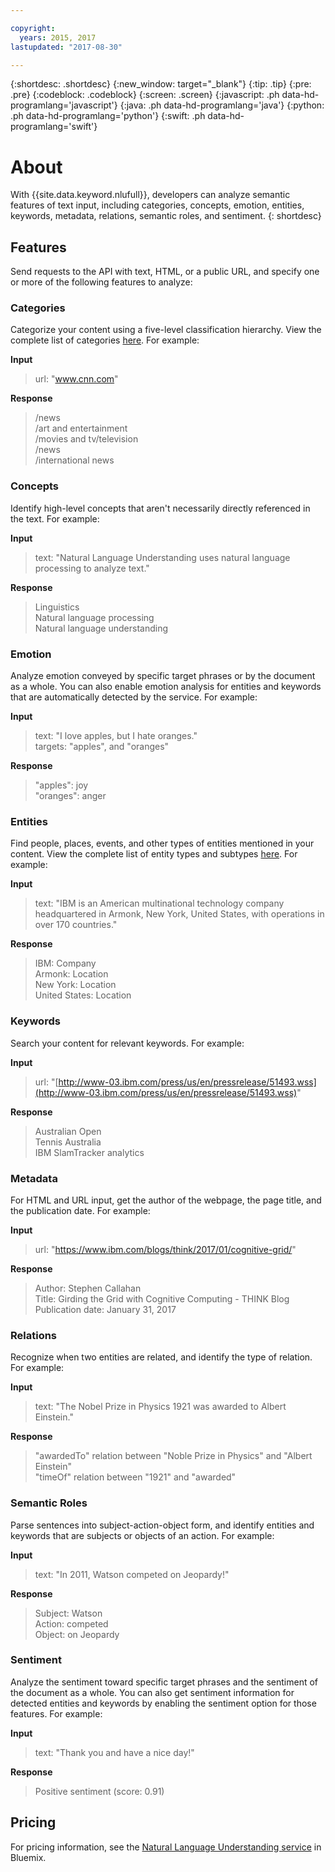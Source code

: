 ```yaml
---

copyright:
  years: 2015, 2017
lastupdated: "2017-08-30"

---
```


{:shortdesc: .shortdesc}
{:new_window: target="_blank"}
{:tip: .tip}
{:pre: .pre}
{:codeblock: .codeblock}
{:screen: .screen}
{:javascript: .ph data-hd-programlang='javascript'}
{:java: .ph data-hd-programlang='java'}
{:python: .ph data-hd-programlang='python'}
{:swift: .ph data-hd-programlang='swift'}

# About

With {{site.data.keyword.nlufull}}, developers can analyze semantic features of text input, including categories, concepts, emotion, entities, keywords, metadata, relations, semantic roles, and sentiment.
{: shortdesc}

## Features
Send requests to the API with text, HTML, or a public URL, and specify one or more of the following features to analyze:

### Categories
Categorize your content using a five-level classification hierarchy. View the complete list of categories [here](/docs/services/natural-language-understanding/categories.html). For example:

**Input**
> url: "www.cnn.com"

**Response**
> /news </br>
> /art and entertainment </br>
> /movies and tv/television </br>
> /news </br>
> /international news

### Concepts
Identify high-level concepts that aren't necessarily directly referenced in the text. For example:

**Input**
> text: "Natural Language Understanding uses natural language processing to analyze text."

**Response**
> Linguistics </br>
> Natural language processing </br>
> Natural language understanding

### Emotion
Analyze emotion conveyed by specific target phrases or by the document as a whole. You can also enable emotion analysis for entities and keywords that are automatically detected by the service. For example:

**Input**
> text: "I love apples, but I hate oranges." </br>
> targets: "apples", and "oranges"

**Response**
> "apples": joy </br>
> "oranges": anger

### Entities
Find people, places, events, and other types of entities mentioned in your content. View the complete list of entity types and subtypes [here](/docs/services/natural-language-understanding/entity-types.html). For example:

**Input**
> text: "IBM is an American multinational technology company headquartered in Armonk, New York, United States, with operations in over 170 countries."

**Response**
> IBM: Company </br>
> Armonk: Location </br>
> New York: Location </br>
> United States: Location

### Keywords
Search your content for relevant keywords. For example:

**Input**
>url: "[http://www-03.ibm.com/press/us/en/pressrelease/51493.wss](http://www-03.ibm.com/press/us/en/pressrelease/51493.wss)"

**Response**
>Australian Open </br>
>Tennis Australia </br>
>IBM SlamTracker analytics

### Metadata
For HTML and URL input, get the author of the webpage, the page title, and the publication date. For example:

**Input**
>url: "https://www.ibm.com/blogs/think/2017/01/cognitive-grid/"

**Response**
>Author: Stephen Callahan </br>
>Title: Girding the Grid with Cognitive Computing - THINK Blog </br>
>Publication date: January 31, 2017

### Relations
Recognize when two entities are related, and identify the type of relation. For example:

**Input**
>text: "The Nobel Prize in Physics 1921 was awarded to Albert Einstein."

**Response**
>"awardedTo" relation between "Noble Prize in Physics" and "Albert Einstein" </br>
>"timeOf" relation between "1921" and "awarded"

### Semantic Roles
Parse sentences into subject-action-object form, and identify entities and keywords that are subjects or objects of an action. For example:

**Input**
>text: "In 2011, Watson competed on Jeopardy!"

**Response**
>Subject: Watson </br>
>Action: competed </br>
>Object: on Jeopardy

### Sentiment
Analyze the sentiment toward specific target phrases and the sentiment of the document as a whole. You can also get sentiment information for detected entities and keywords by enabling the sentiment option for those features. For example:

**Input**
>text: "Thank you and have a nice day!"

**Response**
>Positive sentiment (score: 0.91)

## Pricing
For pricing information, see the [Natural Language Understanding service](https://console.ng.bluemix.net/catalog/services/natural-language-understanding) in Bluemix.
